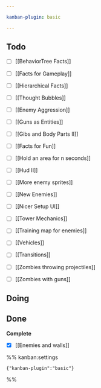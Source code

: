 ```yaml
---

kanban-plugin: basic

---
```


## Todo

- [ ] [[BehaviorTree Facts]]
- [ ] [[Facts for Gameplay]]
- [ ] [[Hierarchical Facts]]
- [ ] [[Thought Bubbles]]
- [ ] [[Enemy Aggression]]
- [ ] [[Guns as Entities]]
- [ ] [[Gibs and Body Parts II]]
- [ ] [[Facts for Fun]]
- [ ] [[Hold an area for n seconds]]
- [ ] [[Hud II]]
- [ ] [[More enemy sprites]]
- [ ] [[New Enemies]]
- [ ] [[Nicer Setup UI]]
- [ ] [[Tower Mechanics]]
- [ ] [[Training map for enemies]]
- [ ] [[Vehicles]]
- [ ] [[Transitions]]
- [ ] [[Zombies throwing projectiles]]
- [ ] [[Zombies with guns]]


## Doing



## Done

**Complete**
- [x] [[Enemies and walls]]




%% kanban:settings
```
{"kanban-plugin":"basic"}
```
%%